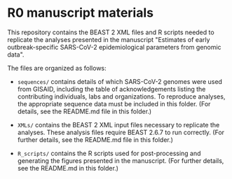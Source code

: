 # R0 manuscript materials

This repository contains the BEAST 2 XML files and R scripts needed to
replicate the analyses presented in the manuscript "Estimates of early
outbreak-specific SARS-CoV-2 epidemiological parameters from genomic
data".

The files are organized as follows:

* `sequences/` contains details of which SARS-CoV-2 genomes were used
  from GISAID, including the table of acknowledgements listing the
  contributing individuals, labs and organizations.
  To reproduce analyses, the appropriate sequence data must be included
  in this folder. (For details, see the README.md file in this folder.)

* `XMLs/` contains the BEAST 2 XML input files necessary to replicate
  the analyses.  These analysis files require BEAST 2.6.7 to run
  correctly.  (For further details, see the README.md file in this folder.)

* `R_scripts/` contains the R scripts used for post-processing and
  generating the figures presented in the manuscript. (For further details,
  see the README.md in this folder.)
  
